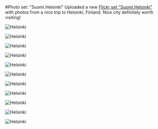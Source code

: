 #Photo set: "Suomi.Helsinki"
Uploaded a new [Flickr set "Suomi.Helsinki"](https://www.flickr.com/photos/tobiashenn/sets/72157648654964379/) with photos from a nice trip to Helsinki, Finland. Nice city definitely worth visiting!

![](https://farm8.staticflickr.com/7563/15681168422_a218228372_b.jpg "Helsinki")

![](https://farm4.staticflickr.com/3941/15059632054_5964aa6f25_b.jpg "Helsinki")

![](https://farm8.staticflickr.com/7579/15655861816_bebd99a695_b.jpg "Helsinki")

![](https://farm8.staticflickr.com/7558/15059624964_03634f3c73_b.jpg "Helsinki")

![](https://farm8.staticflickr.com/7556/15493673279_2be4e4e91e_b.jpg "Helsinki")

![](https://farm8.staticflickr.com/7489/15494361367_854c0b1520_b.jpg "Helsinki")

![](https://farm4.staticflickr.com/3942/15494179858_dea49f1144_b.jpg "Helsinki")

![](https://farm8.staticflickr.com/7531/15494159318_8082624fa7_b.jpg "Helsinki")

![](https://farm4.staticflickr.com/3946/15679537925_f6dcb27b94_b.jpg "Helsinki")

![](https://farm4.staticflickr.com/3953/15060181013_c864173696_b.jpg "Helsinki")

![](https://farm8.staticflickr.com/7549/15494194688_82692fcf00_b.jpg "Helsinki")